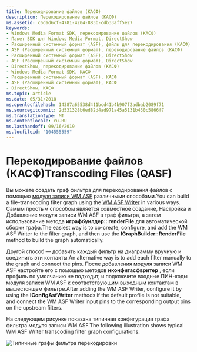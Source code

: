 ```yaml
---
title: Перекодирование файлов (КАСФ)
description: Перекодирование файлов (КАСФ)
ms.assetid: c6dad6cf-4781-4204-883b-cdb33aff5e27
keywords:
- Windows Media Format SDK, перекодирование файлов (КАСФ)
- Пакет SDK для Windows Media Format, DirectShow
- Расширенный системный формат (ASF), файлы для перекодирования (КАСФ)
- ASF (Расширенный системный формат), перекодирование файлов (КАСФ)
- Расширенный системный формат (ASF), DirectShow
- ASF (Расширенный системный формат), DirectShow
- DirectShow, перекодирование файлов (КАСФ)
- Windows Media Format SDK, КАСФ
- Расширенный системный формат (ASF), КАСФ
- ASF (Расширенный системный формат), КАСФ
- DirectShow, КАСФ
ms.topic: article
ms.date: 05/31/2018
ms.openlocfilehash: 14387a65538d411bcd41b4b907f2adbab2089f71
ms.sourcegitcommit: 2d531328b6ed82d4ad971a45a5131b430c5866f7
ms.translationtype: MT
ms.contentlocale: ru-RU
ms.lasthandoff: 09/16/2019
ms.locfileid: "104555559"
---
```

# <a name="transcoding-files-qasf"></a><span data-ttu-id="b99b0-114">Перекодирование файлов (КАСФ)</span><span class="sxs-lookup"><span data-stu-id="b99b0-114">Transcoding Files (QASF)</span></span>

<span data-ttu-id="b99b0-115">Вы можете создать граф фильтра для перекодирования файлов с помощью [модуля записи WM ASF](wm-asf-writer-filter.md) различными способами.</span><span class="sxs-lookup"><span data-stu-id="b99b0-115">You can build a file-transcoding filter graph using the [WM ASF Writer](wm-asf-writer-filter.md) in various ways.</span></span> <span data-ttu-id="b99b0-116">Самым простым способом является совместное создание, Настройка и Добавление модуля записи WM ASF в граф фильтра, а затем использование метода **играфбуилдер:: renderFile** для автоматической сборки графа.</span><span class="sxs-lookup"><span data-stu-id="b99b0-116">The easiest way is to co-create, configure, and add the WM ASF Writer to the filter graph, and then use the **IGraphBuilder::RenderFile** method to build the graph automatically.</span></span>

<span data-ttu-id="b99b0-117">Другой способ — добавить каждый фильтр на диаграмму вручную и соединить эти контакты.</span><span class="sxs-lookup"><span data-stu-id="b99b0-117">An alternative way is to add each filter manually to the graph and connect the pins.</span></span> <span data-ttu-id="b99b0-118">После добавления модуля записи WM ASF настройте его с помощью методов **иконфигасфвритер** , если профиль по умолчанию не подходит, и подключите входные ПИН-коды модуля записи WM ASF к соответствующим выходным контактам в вышестоящем фильтре.</span><span class="sxs-lookup"><span data-stu-id="b99b0-118">After adding the WM ASF Writer, configure it by using the **IConfigAsfWriter** methods if the default profile is not suitable, and connect the WM ASF Writer input pins to the corresponding output pins on the upstream filters.</span></span>

<span data-ttu-id="b99b0-119">На следующем рисунке показана типичная конфигурация графа фильтра модуля записи WM ASF.</span><span class="sxs-lookup"><span data-stu-id="b99b0-119">The following illustration shows typical WM ASF Writer transcoding filter graph configurations.</span></span>

![Типичные графы фильтра перекодировки](images/asf-transcode.png)

 

 




